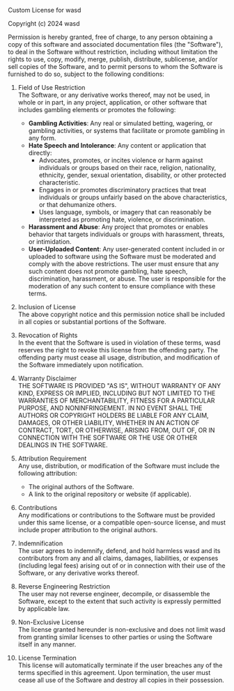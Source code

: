 Custom License for wasd

Copyright (c) 2024 wasd

Permission is hereby granted, free of charge, to any person obtaining a copy of this software and associated documentation files (the "Software"), to deal in the Software without restriction, including without limitation the rights to use, copy, modify, merge, publish, distribute, sublicense, and/or sell copies of the Software, and to permit persons to whom the Software is furnished to do so, subject to the following conditions:

1. Field of Use Restriction  
   The Software, or any derivative works thereof, may not be used, in whole or in part, in any project, application, or other software that includes gambling elements or promotes the following:
   - **Gambling Activities**: Any real or simulated betting, wagering, or gambling activities, or systems that facilitate or promote gambling in any form.
   - **Hate Speech and Intolerance**: Any content or application that directly:
     - Advocates, promotes, or incites violence or harm against individuals or groups based on their race, religion, nationality, ethnicity, gender, sexual orientation, disability, or other protected characteristic.
     - Engages in or promotes discriminatory practices that treat individuals or groups unfairly based on the above characteristics, or that dehumanize others.
     - Uses language, symbols, or imagery that can reasonably be interpreted as promoting hate, violence, or discrimination.
   - **Harassment and Abuse**: Any project that promotes or enables behavior that targets individuals or groups with harassment, threats, or intimidation.
   - **User-Uploaded Content**: Any user-generated content included in or uploaded to software using the Software must be moderated and comply with the above restrictions. The user must ensure that any such content does not promote gambling, hate speech, discrimination, harassment, or abuse. The user is responsible for the moderation of any such content to ensure compliance with these terms.

2. Inclusion of License  
   The above copyright notice and this permission notice shall be included in all copies or substantial portions of the Software.

3. Revocation of Rights  
   In the event that the Software is used in violation of these terms, wasd reserves the right to revoke this license from the offending party. The offending party must cease all usage, distribution, and modification of the Software immediately upon notification.

4. Warranty Disclaimer  
   THE SOFTWARE IS PROVIDED "AS IS", WITHOUT WARRANTY OF ANY KIND, EXPRESS OR IMPLIED, INCLUDING BUT NOT LIMITED TO THE WARRANTIES OF MERCHANTABILITY, FITNESS FOR A PARTICULAR PURPOSE, AND NONINFRINGEMENT. IN NO EVENT SHALL THE AUTHORS OR COPYRIGHT HOLDERS BE LIABLE FOR ANY CLAIM, DAMAGES, OR OTHER LIABILITY, WHETHER IN AN ACTION OF CONTRACT, TORT, OR OTHERWISE, ARISING FROM, OUT OF, OR IN CONNECTION WITH THE SOFTWARE OR THE USE OR OTHER DEALINGS IN THE SOFTWARE.

5. Attribution Requirement  
   Any use, distribution, or modification of the Software must include the following attribution:
   - The original authors of the Software.
   - A link to the original repository or website (if applicable).

6. Contributions  
   Any modifications or contributions to the Software must be provided under this same license, or a compatible open-source license, and must include proper attribution to the original authors.

7. Indemnification  
   The user agrees to indemnify, defend, and hold harmless wasd and its contributors from any and all claims, damages, liabilities, or expenses (including legal fees) arising out of or in connection with their use of the Software, or any derivative works thereof.

8. Reverse Engineering Restriction  
   The user may not reverse engineer, decompile, or disassemble the Software, except to the extent that such activity is expressly permitted by applicable law.

9. Non-Exclusive License  
   The license granted hereunder is non-exclusive and does not limit wasd from granting similar licenses to other parties or using the Software itself in any manner.

10. License Termination  
    This license will automatically terminate if the user breaches any of the terms specified in this agreement. Upon termination, the user must cease all use of the Software and destroy all copies in their possession.
